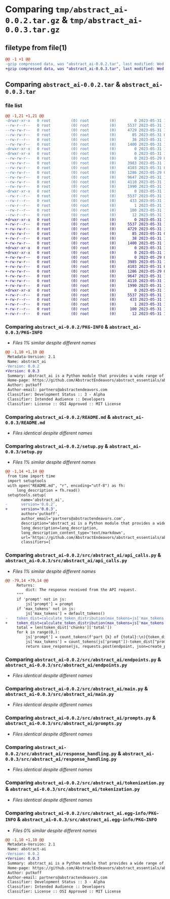 # Comparing `tmp/abstract_ai-0.0.2.tar.gz` & `tmp/abstract_ai-0.0.3.tar.gz`

## filetype from file(1)

```diff
@@ -1 +1 @@
-gzip compressed data, was "abstract_ai-0.0.2.tar", last modified: Wed May 31 18:04:28 2023, max compression
+gzip compressed data, was "abstract_ai-0.0.3.tar", last modified: Wed May 31 18:08:27 2023, max compression
```

## Comparing `abstract_ai-0.0.2.tar` & `abstract_ai-0.0.3.tar`

### file list

```diff
@@ -1,21 +1,21 @@
-drwxr-xr-x   0 root         (0) root         (0)        0 2023-05-31 18:04:28.758359 abstract_ai-0.0.2/
--rw-r--r--   0 root         (0) root         (0)     5537 2023-05-31 18:04:28.754359 abstract_ai-0.0.2/PKG-INFO
--rw-rw-r--   0 root         (0) root         (0)     4729 2023-05-31 17:26:44.000000 abstract_ai-0.0.2/README.md
--rw-rw-r--   0 root         (0) root         (0)       85 2023-05-31 01:51:39.000000 abstract_ai-0.0.2/pyproject.toml
--rw-r--r--   0 root         (0) root         (0)       38 2023-05-31 18:04:28.758359 abstract_ai-0.0.2/setup.cfg
--rw-rw-r--   0 root         (0) root         (0)     1400 2023-05-31 18:04:12.000000 abstract_ai-0.0.2/setup.py
-drwxr-xr-x   0 root         (0) root         (0)        0 2023-05-31 18:04:28.750359 abstract_ai-0.0.2/src/
-drwxr-xr-x   0 root         (0) root         (0)        0 2023-05-31 18:04:28.754359 abstract_ai-0.0.2/src/abstract_ai/
--rw-rw-r--   0 root         (0) root         (0)        0 2023-05-29 07:24:38.000000 abstract_ai-0.0.2/src/abstract_ai/__init__.py
--rw-rw-r--   0 root         (0) root         (0)     3983 2023-05-31 18:03:41.000000 abstract_ai-0.0.2/src/abstract_ai/api_calls.py
--rw-rw-r--   0 root         (0) root         (0)     4103 2023-05-31 09:35:39.000000 abstract_ai-0.0.2/src/abstract_ai/endpoints.py
--rw-rw-r--   0 root         (0) root         (0)     1286 2023-05-29 07:24:38.000000 abstract_ai-0.0.2/src/abstract_ai/main.py
--rw-rw-r--   0 root         (0) root         (0)     9647 2023-05-31 17:38:48.000000 abstract_ai-0.0.2/src/abstract_ai/prompts.py
--rw-rw-r--   0 root         (0) root         (0)     4110 2023-05-31 16:43:30.000000 abstract_ai-0.0.2/src/abstract_ai/response_handling.py
--rw-rw-r--   0 root         (0) root         (0)     1990 2023-05-31 17:17:32.000000 abstract_ai-0.0.2/src/abstract_ai/tokenization.py
-drwxr-xr-x   0 root         (0) root         (0)        0 2023-05-31 18:04:28.754359 abstract_ai-0.0.2/src/abstract_ai.egg-info/
--rw-r--r--   0 root         (0) root         (0)     5537 2023-05-31 18:04:28.000000 abstract_ai-0.0.2/src/abstract_ai.egg-info/PKG-INFO
--rw-r--r--   0 root         (0) root         (0)      433 2023-05-31 18:04:28.000000 abstract_ai-0.0.2/src/abstract_ai.egg-info/SOURCES.txt
--rw-r--r--   0 root         (0) root         (0)        1 2023-05-31 18:04:28.000000 abstract_ai-0.0.2/src/abstract_ai.egg-info/dependency_links.txt
--rw-r--r--   0 root         (0) root         (0)      100 2023-05-31 18:04:28.000000 abstract_ai-0.0.2/src/abstract_ai.egg-info/requires.txt
--rw-r--r--   0 root         (0) root         (0)       12 2023-05-31 18:04:28.000000 abstract_ai-0.0.2/src/abstract_ai.egg-info/top_level.txt
+drwxr-xr-x   0 root         (0) root         (0)        0 2023-05-31 18:08:27.564390 abstract_ai-0.0.3/
+-rw-r--r--   0 root         (0) root         (0)     5537 2023-05-31 18:08:27.564390 abstract_ai-0.0.3/PKG-INFO
+-rw-rw-r--   0 root         (0) root         (0)     4729 2023-05-31 17:26:44.000000 abstract_ai-0.0.3/README.md
+-rw-rw-r--   0 root         (0) root         (0)       85 2023-05-31 01:51:39.000000 abstract_ai-0.0.3/pyproject.toml
+-rw-r--r--   0 root         (0) root         (0)       38 2023-05-31 18:08:27.564390 abstract_ai-0.0.3/setup.cfg
+-rw-rw-r--   0 root         (0) root         (0)     1400 2023-05-31 18:08:08.000000 abstract_ai-0.0.3/setup.py
+drwxr-xr-x   0 root         (0) root         (0)        0 2023-05-31 18:08:27.556390 abstract_ai-0.0.3/src/
+drwxr-xr-x   0 root         (0) root         (0)        0 2023-05-31 18:08:27.560390 abstract_ai-0.0.3/src/abstract_ai/
+-rw-rw-r--   0 root         (0) root         (0)        0 2023-05-29 07:24:38.000000 abstract_ai-0.0.3/src/abstract_ai/__init__.py
+-rw-rw-r--   0 root         (0) root         (0)     3985 2023-05-31 18:07:53.000000 abstract_ai-0.0.3/src/abstract_ai/api_calls.py
+-rw-rw-r--   0 root         (0) root         (0)     4103 2023-05-31 09:35:39.000000 abstract_ai-0.0.3/src/abstract_ai/endpoints.py
+-rw-rw-r--   0 root         (0) root         (0)     1286 2023-05-29 07:24:38.000000 abstract_ai-0.0.3/src/abstract_ai/main.py
+-rw-rw-r--   0 root         (0) root         (0)     9647 2023-05-31 17:38:48.000000 abstract_ai-0.0.3/src/abstract_ai/prompts.py
+-rw-rw-r--   0 root         (0) root         (0)     4110 2023-05-31 16:43:30.000000 abstract_ai-0.0.3/src/abstract_ai/response_handling.py
+-rw-rw-r--   0 root         (0) root         (0)     1990 2023-05-31 17:17:32.000000 abstract_ai-0.0.3/src/abstract_ai/tokenization.py
+drwxr-xr-x   0 root         (0) root         (0)        0 2023-05-31 18:08:27.564390 abstract_ai-0.0.3/src/abstract_ai.egg-info/
+-rw-r--r--   0 root         (0) root         (0)     5537 2023-05-31 18:08:27.000000 abstract_ai-0.0.3/src/abstract_ai.egg-info/PKG-INFO
+-rw-r--r--   0 root         (0) root         (0)      433 2023-05-31 18:08:27.000000 abstract_ai-0.0.3/src/abstract_ai.egg-info/SOURCES.txt
+-rw-r--r--   0 root         (0) root         (0)        1 2023-05-31 18:08:27.000000 abstract_ai-0.0.3/src/abstract_ai.egg-info/dependency_links.txt
+-rw-r--r--   0 root         (0) root         (0)      100 2023-05-31 18:08:27.000000 abstract_ai-0.0.3/src/abstract_ai.egg-info/requires.txt
+-rw-r--r--   0 root         (0) root         (0)       12 2023-05-31 18:08:27.000000 abstract_ai-0.0.3/src/abstract_ai.egg-info/top_level.txt
```

### Comparing `abstract_ai-0.0.2/PKG-INFO` & `abstract_ai-0.0.3/PKG-INFO`

 * *Files 1% similar despite different names*

```diff
@@ -1,10 +1,10 @@
 Metadata-Version: 2.1
 Name: abstract_ai
-Version: 0.0.2
+Version: 0.0.3
 Summary: abstract_ai is a Python module that provides a wide range of functionalities aimed at facilitating and enhancing interactions with AI. Developed by putkoff, it comprises several utility modules to help handle API responses, generate requests, manage tokenization, and deal with other related aspects.
 Home-page: https://github.com/AbstractEndeavors/abstract_essentials/abstract_ai
 Author: putkoff
 Author-email: partners@abstractendeavors.com
 Classifier: Development Status :: 3 - Alpha
 Classifier: Intended Audience :: Developers
 Classifier: License :: OSI Approved :: MIT License
```

### Comparing `abstract_ai-0.0.2/README.md` & `abstract_ai-0.0.3/README.md`

 * *Files identical despite different names*

### Comparing `abstract_ai-0.0.2/setup.py` & `abstract_ai-0.0.3/setup.py`

 * *Files 1% similar despite different names*

```diff
@@ -1,14 +1,14 @@
 from time import time
 import setuptools
 with open("README.md", "r", encoding="utf-8") as fh:
     long_description = fh.read()
 setuptools.setup(
       name='abstract_ai',
-      version='0.0.2',
+      version='0.0.3',
       author='putkoff',
       author_email='partners@abstractendeavors.com',
       description="abstract_ai is a Python module that provides a wide range of functionalities aimed at facilitating and enhancing interactions with AI. Developed by putkoff, it comprises several utility modules to help handle API responses, generate requests, manage tokenization, and deal with other related aspects.",
       long_description=long_description,
       long_description_content_type='text/markdown',
       url='https://github.com/AbstractEndeavors/abstract_essentials/abstract_ai',
       classifiers=[
```

### Comparing `abstract_ai-0.0.2/src/abstract_ai/api_calls.py` & `abstract_ai-0.0.3/src/abstract_ai/api_calls.py`

 * *Files 1% similar despite different names*

```diff
@@ -79,14 +79,14 @@
     Returns:
         dict: The response received from the API request.
     """
     if 'prompt' not in js:
         js['prompt'] = prompt
     if 'max_tokens' not in js:
         js['max_tokens'] = default_tokens()
-    token_dist=calculate_token_distribution(max_tokens=js['max_tokens'],prompt=js['prompt'],creation_percentage=40)
+    token_dist=calculate_token_distribution(max_tokens=js['max_tokens'],prompt=js['prompt'],completion_percentage=40)
     total = len(token_dist['chunks']['total'])
     for k in range(0,):
         js['prompt'] = count_tokens(f'part {k} of {total}:\n){token_dist["chunks"]["data"][k]}')
         js['max_tokens'] = count_tokens(js['prompt'])-token_dist["prompt"]["used"]
         return save_response(js, requests.post(endpoint, json=create_prompt(js), headers=headers()))
```

### Comparing `abstract_ai-0.0.2/src/abstract_ai/endpoints.py` & `abstract_ai-0.0.3/src/abstract_ai/endpoints.py`

 * *Files identical despite different names*

### Comparing `abstract_ai-0.0.2/src/abstract_ai/main.py` & `abstract_ai-0.0.3/src/abstract_ai/main.py`

 * *Files identical despite different names*

### Comparing `abstract_ai-0.0.2/src/abstract_ai/prompts.py` & `abstract_ai-0.0.3/src/abstract_ai/prompts.py`

 * *Files identical despite different names*

### Comparing `abstract_ai-0.0.2/src/abstract_ai/response_handling.py` & `abstract_ai-0.0.3/src/abstract_ai/response_handling.py`

 * *Files identical despite different names*

### Comparing `abstract_ai-0.0.2/src/abstract_ai/tokenization.py` & `abstract_ai-0.0.3/src/abstract_ai/tokenization.py`

 * *Files identical despite different names*

### Comparing `abstract_ai-0.0.2/src/abstract_ai.egg-info/PKG-INFO` & `abstract_ai-0.0.3/src/abstract_ai.egg-info/PKG-INFO`

 * *Files 0% similar despite different names*

```diff
@@ -1,10 +1,10 @@
 Metadata-Version: 2.1
 Name: abstract-ai
-Version: 0.0.2
+Version: 0.0.3
 Summary: abstract_ai is a Python module that provides a wide range of functionalities aimed at facilitating and enhancing interactions with AI. Developed by putkoff, it comprises several utility modules to help handle API responses, generate requests, manage tokenization, and deal with other related aspects.
 Home-page: https://github.com/AbstractEndeavors/abstract_essentials/abstract_ai
 Author: putkoff
 Author-email: partners@abstractendeavors.com
 Classifier: Development Status :: 3 - Alpha
 Classifier: Intended Audience :: Developers
 Classifier: License :: OSI Approved :: MIT License
```

